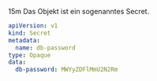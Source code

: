 15m
Das Objekt ist ein sogenanntes Secret.

```yaml
apiVersion: v1
kind: Secret
metadata:
  name: db-password
type: Opaque
data:
  db-password: MWYyZDFlMmU2N2Rm
```
